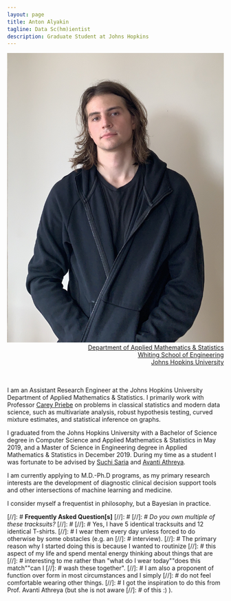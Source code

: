 ```yaml
---
layout: page
title: Anton Alyakin
tagline: Data Sc(hm)ientist
description: Graduate Student at Johns Hopkins
---
```

<div class="container">
	<div class = "span3">
		<div style="text-align:center"><img src ="assets/pics/anton_alyakin.jpg"/>
		</div>
	</div>
	<div class = "span4">
		<div style="text-align:right">
		<a href="https://engineering.jhu.edu/ams/">Department of Applied Mathematics & Statistics</a><br/>
		<a href="https://engineering.jhu.edu/">Whiting School of Engineering</a><br/>
          	<a href="https://www.jhu.edu/">Johns Hopkins University</a><br/>
                <!--
		<br/>
		<a href="{{ BASE_PATH }}/assets/AntonAlyakinCV.pdf">CV</a><br/>
		<a href = "https://www.linkedin.com/in/anton-a-64a58a9b">LinkedIn</a><br/>
		<a href = "https://github.com/alyakin314">Github</a><br/>
                -->
		</div>		
	</div>
</div>

<br/>
<br/>


I am an Assistant Research Engineer at the Johns Hopkins University Department
of Applied Mathematics & Statistics.
I primarily work with Professor [Carey Priebe](https://www.ams.jhu.edu/~priebe/)
on problems in classical statistics and modern data science, such as
multivariate analysis, robust hypothesis testing, curved mixture estimates, and
statistical inference on graphs.

I graduated from the Johns Hopkins University with a Bachelor of Science degree
in Computer Science and Applied Mathematics & Statistics in May 2019, and a
Master of Science in Engineering degree in Applied Mathematics & Statistics in
December 2019.
During my time as a student I was fortunate to be advised by [Suchi
Saria](https://suchisaria.jhu.edu/) and
[Avanti Athreya](https://engineering.jhu.edu/ams/faculty/avanti-athreya/).

I am currently applying to M.D.-Ph.D programs, as my primary research interests
are the development of diagnostic clinical decision support tools and other
intersections of machine learning and medicine.

I consider myself a frequentist in philosophy, but a Bayesian in practice.



[//]: # **Frequently Asked Question[s]**
[//]: # 
[//]: # *Do you own multiple of these tracksuits?*
[//]: # 
[//]: # Yes, I have 5 identical tracksuits and 12 identical T-shirts.
[//]: # I wear them every day unless forced to do otherwise by some obstacles (e.g. an
[//]: # interview).
[//]: # The primary reason why I started doing this is because I wanted to routinize
[//]: # this aspect of my life and spend mental energy thinking about things that are
[//]: # interesting to me rather than \"what do I wear today\"\"does this match\"\"can I
[//]: # wash these together\".
[//]: # I am also a proponent of function over form in most circumstances and I simply
[//]: # do not feel comfortable wearing other things.
[//]: # I got the inspiration to do this from Prof. Avanti Athreya (but she is not aware
[//]: # of this :) ).
